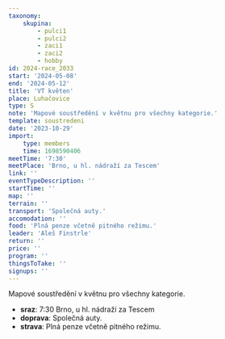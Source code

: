 ```yaml
---
taxonomy:
    skupina:
        - pulci1
        - pulci2
        - zaci1
        - zaci2
        - hobby
id: 2024-race_2033
start: '2024-05-08'
end: '2024-05-12'
title: 'VT květen'
place: Luhačovice
type: S
note: 'Mapové soustředění v květnu pro všechny kategorie.'
template: soustredeni
date: '2023-10-29'
import:
    type: members
    time: 1698590406
meetTime: '7:30'
meetPlace: 'Brno, u hl. nádraží za Tescem'
link: ''
eventTypeDescription: ''
startTime: ''
map: ''
terrain: ''
transport: 'Společná auty.'
accomodation: ''
food: 'Plná penze včetně pitného režimu.'
leader: 'Aleš Finstrle'
return: ''
price: ''
program: ''
thingsToTake: ''
signups: ''
---
```


Mapové soustředění v květnu pro všechny kategorie.
* **sraz**: 7:30 Brno, u hl. nádraží za Tescem
* **doprava**: Společná auty.
* **strava**: Plná penze včetně pitného režimu.
